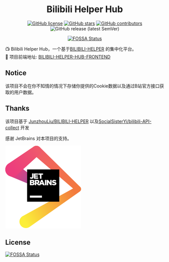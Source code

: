 <div align="center">

<h1 align="center">
    Bilibili Helper Hub
</h1>


[![GitHub license](https://img.shields.io/github/license/Cruii/bilibili-helper-hub?style=for-the-badge)](https://github.com/Cruii/bilibili-helper-hub/blob/master/LICENSE)
[![GitHub stars](https://img.shields.io/github/stars/Cruii/bilibili-helper-hub?style=for-the-badge)](https://github.com/Cruii/bilibili-helper-hub/stargazers)
[![GitHub contributors](https://img.shields.io/github/contributors/Cruii/bilibili-helper-hub?style=for-the-badge)](https://github.com/Cruii/bilibili-helper-hub/graphs/contributors)
![GitHub release (latest SemVer)](https://img.shields.io/github/v/release/Cruii/bilibili-helper-hub?style=for-the-badge)

[![FOSSA Status](https://app.fossa.com/api/projects/git%2Bgithub.com%2FCruii%2Fbilibili-helper-hub.svg?type=for-the-badge)](https://app.fossa.com/projects/git%2Bgithub.com%2FCruii%2Fbilibili-helper-hub?ref=badge_shield)
</div>

📺 Bilibili Helper Hub，一个基于[BILIBILI-HELPER](https://github.com/JunzhouLiu/BILIBILI-HELPER) 的集中化平台。  
💄 项目前端地址: [BILIBILI-HELPER-HUB-FRONTEND](https://github.com/Cruii/bilibili-helper-hub-frontend)
## Notice

该项目不会在你不知情的情况下存储你提供的Cookie数据以及通过B站官方接口获取的用户数据。

## Thanks

该项目基于 [JunzhouLiu/BILIBILI-HELPER](https://github.com/JunzhouLiu/BILIBILI-HELPER) 以及[SocialSisterYi/bilibili-API-collect](https://github.com/SocialSisterYi/bilibili-API-collect) 开发


感谢 JetBrains 对本项目的支持。

[![JetBrains](jetbrains.svg)](https://www.jetbrains.com/?from=BILIBILI-HELPER)

## License

[![FOSSA Status](https://app.fossa.com/api/projects/git%2Bgithub.com%2FCruii%2Fbilibili-helper-hub.svg?type=large)](https://app.fossa.com/projects/git%2Bgithub.com%2FCruii%2Fbilibili-helper-hub?ref=badge_large)
